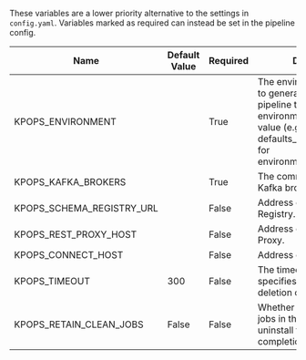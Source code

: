These variables are a lower priority alternative to the settings in `config.yaml`. Variables marked as required can instead be set in the pipeline config.

|          Name           |Default Value|Required|                                                                                Description                                                                                 |   Setting name    |
|-------------------------|-------------|--------|----------------------------------------------------------------------------------------------------------------------------------------------------------------------------|-------------------|
|KPOPS_ENVIRONMENT        |             |True    |The environment you want to generate and deploy the pipeline to. Suffix your environment files with this value (e.g. defaults_development.yaml for environment=development).|environment        |
|KPOPS_KAFKA_BROKERS      |             |True    |The comma separated Kafka brokers address.                                                                                                                                  |brokers            |
|KPOPS_SCHEMA_REGISTRY_URL|             |False   |Address of the Schema Registry.                                                                                                                                             |schema_registry_url|
|KPOPS_REST_PROXY_HOST    |             |False   |Address of the Kafka REST Proxy.                                                                                                                                            |kafka_rest_host    |
|KPOPS_CONNECT_HOST       |             |False   |Address of Kafka Connect.                                                                                                                                                   |kafka_connect_host |
|KPOPS_TIMEOUT            |          300|False   |The timeout in seconds that specifies when actions like deletion or deploy timeout.                                                                                         |timeout            |
|KPOPS_RETAIN_CLEAN_JOBS  |False        |False   |Whether to retain clean up jobs in the cluster or uninstall the, after completion.                                                                                          |retain_clean_jobs  |
